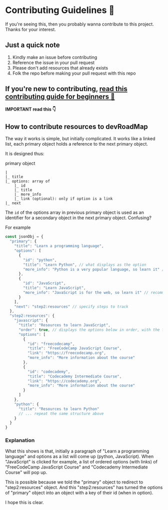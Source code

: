 # Contributing Guidelines 🎉

If you're seeing this, then you probably wanna contribute to this project. Thanks for your interest.

## Just a quick note

1. Kindly make an issue before contributing
2. Reference the issue in your pull request
3. Please don't add resources that already exists
4. Folk the repo before making your pull request with this repo

## If you're new to contributing, [read this contributing guide for beginners 📌](https://github.com/firstcontributions/first-contributions)


__IMPORTANT read this 👇__

## How to contribute resources to devRoadMap

The way it works is simple, but initially complicated. It works like a linked list, each primary object holds a reference to the next primary object.

It is designed thus:

primary object
```
|
|_ title
|_ options: array of
    |_ id
    |_ title
    |_ more_info
    |_ link (optional): only if option is a link
|_ next
```

The `id` of the options array in previous primary object is used as an identifier for a secondary object in the next primary object. Confusing?

For example

```js
const jsonObj = {
  "primary": {
    "title": "Learn a programming language",
    "options": [
      {
        "id": "python",
        "title": "Learn Python", // what displays as the option
        "more_info": "Python is a very popular language, so learn it" // a tooltip that explains the option
      },
      {
        "id": "JavaScript",
        "title": "Learn JavaScript",
        "more_info": "JavaScript is for the web, so learn it" // recommending languages shouldn't be like this; just an example
      }
    ],
    "next": "step2:resources" // specify steps to track
  },
  "step2:resources": {
    "javascript": {
      "title": "Resources to learn JavaScript",
      "order": true, // displays the options below in order, with the first being step 1, and next step 2...
      "options": [
        {
          "id": "freecodecamp",
          "title": "FreeCodeCamp JavaScript Course",
          "link": "https://freecodecamp.org",
          "more_info": "More information about the course"
        },
        {
          "id": "codecademy",
          "title": "Codecademy Intermediate Course",
          "link": "https://codecademy.org",
          "more_info": "More information about the course"
        }
      ]
    },
    "python": {
      "title": "Resources to learn Python"
      // ... repeat the same structure above
    }
  }
}
```


### Explanation

What this shows is that, initially a paragraph of "Learn a programming language" and options as a list will come up (python, JavaScript).
When "JavaScript" is clicked for example, a list of ordered options (with links) of "FreeCodeCamp JavaScript Course" and "Codecademy Intermediate Course" will pop up.

This is possible because we told the "primary" object to redirect to "step2:resources" object. And this "step2:resources" has turned the options of "primary" object into an object with a key of their id (when in option).

I hope this is clear.
